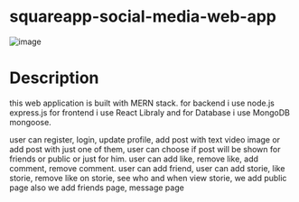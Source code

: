 # squareapp-social-media-web-app
![image](https://user-images.githubusercontent.com/91429684/164483961-fc7242d7-2eb4-446b-8678-90e019456c19.png)

# Description

this web application is built with MERN stack. for backend i use node.js express.js for frontend i use React Libraly and for Database i use MongoDB mongoose.

user can register, login, update profile, add post with text video image or add post with just one of them, user can choose if post will be shown for friends or public or just for him. user can add like, remove like, add comment, remove comment. user can add friend, user can add storie, like storie, remove like on storie, see who and when view storie, we add public page also we add friends page, message page
